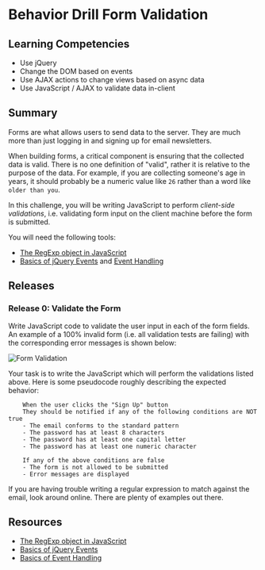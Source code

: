 # Behavior Drill Form Validation

## Learning Competencies

* Use jQuery
* Change the DOM based on events
* Use AJAX actions to change views based on async data
* Use JavaScript / AJAX to validate data in-client

## Summary

Forms are what allows users to send data to the server.  They are much more
than just logging in and signing up for email newsletters.

When building forms, a critical component is ensuring that the collected data
is valid.  There is no one definition of "valid", rather it is relative to the
purpose of the data.  For example, if you are collecting someone's age in
years, it should probably be a numeric value like `26` rather than a word like
`older than you`.

In this challenge, you will be writing JavaScript to perform *client-side
validations*, i.e. validating form input on the client machine before the form
is submitted.

You will need the following tools:

- [The RegExp object in JavaScript][]
- [Basics of jQuery Events][] and [Event Handling][]

## Releases

### Release 0: Validate the Form

Write JavaScript code to validate the user input in each of the form fields.
An example of a 100% invalid form (i.e. all validation tests are failing) with
the corresponding error messages is shown below:

![Form Validation](http://f.cl.ly/items/1J1a203e092m2P1E3e3N/form_validation.png)

Your task is to write the JavaScript which will perform the validations listed
above.  Here is some pseudocode roughly describing the expected behavior:

```text
	When the user clicks the "Sign Up" button
	They should be notified if any of the following conditions are NOT true
	- The email conforms to the standard pattern
	- The password has at least 8 characters
	- The password has at least one capital letter
	- The password has at least one numeric character

	If any of the above conditions are false
	- The form is not allowed to be submitted
	- Error messages are displayed
```

If you are having trouble writing a regular expression to match against the
email, look around online.  There are plenty of examples out there.

<!-- ## Optimize Your Learning -->

## Resources

* [The RegExp object in JavaScript][]
* [Basics of jQuery Events][]
* [Basics of Event Handling][Event Handling]

[The RegExp object in JavaScript]: https://developer.mozilla.org/en-US/docs/JavaScript/Reference/Global_Objects/RegExp
[Basics of jQuery Events]: http://learn.jquery.com/events/event-basics/
[Event Handling]: http://learn.jquery.com/events/handling-events/
